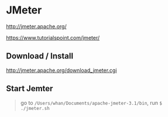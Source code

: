 # JMeter

http://jmeter.apache.org/

https://www.tutorialspoint.com/jmeter/

## Download / Install

http://jmeter.apache.org/download_jmeter.cgi

## Start Jemter

> go to `/Users/whan/Documents/apache-jmeter-3.1/bin`, run `$ ./jmeter.sh`
